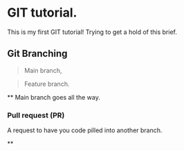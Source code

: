 # GIT tutorial.

This is my first GIT tutorial!
Trying to get a hold of this brief.

## Git Branching

> Main branch,

> Feature branch.

** Main branch goes all the way.

### Pull request (PR)

A request to have you code pilled into another branch.

**
